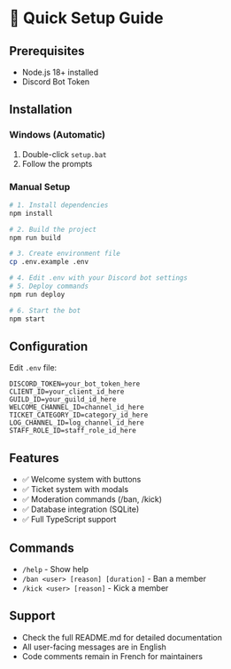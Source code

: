 # 🚀 Quick Setup Guide

## Prerequisites
- Node.js 18+ installed
- Discord Bot Token

## Installation

### Windows (Automatic)
1. Double-click `setup.bat`
2. Follow the prompts

### Manual Setup
```bash
# 1. Install dependencies
npm install

# 2. Build the project
npm run build

# 3. Create environment file
cp .env.example .env

# 4. Edit .env with your Discord bot settings
# 5. Deploy commands
npm run deploy

# 6. Start the bot
npm start
```

## Configuration

Edit `.env` file:
```env
DISCORD_TOKEN=your_bot_token_here
CLIENT_ID=your_client_id_here
GUILD_ID=your_guild_id_here
WELCOME_CHANNEL_ID=channel_id_here
TICKET_CATEGORY_ID=category_id_here
LOG_CHANNEL_ID=log_channel_id_here
STAFF_ROLE_ID=staff_role_id_here
```

## Features
- ✅ Welcome system with buttons
- ✅ Ticket system with modals
- ✅ Moderation commands (/ban, /kick)
- ✅ Database integration (SQLite)
- ✅ Full TypeScript support

## Commands
- `/help` - Show help
- `/ban <user> [reason] [duration]` - Ban a member
- `/kick <user> [reason]` - Kick a member

## Support
- Check the full README.md for detailed documentation
- All user-facing messages are in English
- Code comments remain in French for maintainers